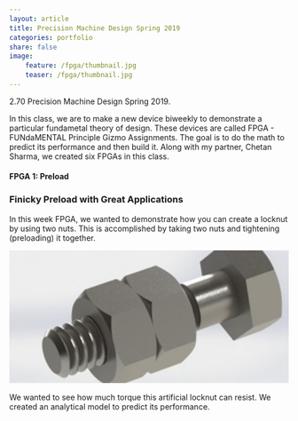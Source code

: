 ```yaml
---
layout: article
title: Precision Machine Design Spring 2019
categories: portfolio
share: false
image:
    feature: /fpga/thumbnail.jpg
    teaser: /fpga/thumbnail.jpg
---
```


2.70 Precision Machine Design Spring 2019. 

In this class, we are to make a new device biweekly to demonstrate a particular fundametal theory of design. These devices are called FPGA - FUNdaMENTAL Principle Gizmo Assignments. The goal is to do the math to predict its performance and then build it. Along with my partner, Chetan Sharma, we created six FPGAs in this class. 

#### FPGA 1: Preload
### Finicky Preload with Great Applications
In this week FPGA, we wanted to demonstrate how you can create a locknut by using two nuts. This is accomplished by taking two nuts and tightening (preloading) it together. 

<img width="1604" alt="fpga1_1" src="/images/fpga/Preload.jpg">

We wanted to see how much torque this artificial locknut can resist. We created an analytical model to predict its performance.
